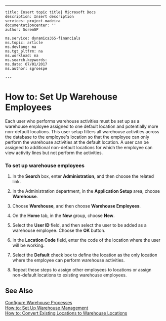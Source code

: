 ---
    title: Insert topic title| Microsoft Docs
    description: Insert description
    services: project-madeira
    documentationcenter: ''
    author: SorenGP

    ms.service: dynamics365-financials
    ms.topic: article
    ms.devlang: na
    ms.tgt_pltfrm: na
    ms.workload: na
    ms.search.keywords:
    ms.date: 07/01/2017
    ms.author: sgroespe

    ---
# How to: Set Up Warehouse Employees
Each user who performs warehouse activities must be set up as a warehouse employee assigned to one default location and potentially more non-default locations. This user setup filters all warehouse activities across the database to the employee's location so that the employee can only perform the warehouse activities at the default location. A user can be assigned to additional non-default locations for which the employee can view activity lines but not perform the activities.  
  
### To set up warehouse employees  
  
1.  In the **Search** box, enter **Administration**, and then choose the related link.  
  
2.  In the Administration department, in the **Application Setup** area, choose **Warehouse**.  
  
3.  Choose **Warehouse**, and then choose **Warehouse Employees**.  
  
4.  On the **Home** tab, in the **New** group, choose **New**.  
  
5.  Select the **User ID** field, and then select the user to be added as a warehouse employee. Choose the **OK** button.  
  
6.  In the **Location Code** field, enter the code of the location where the user will be working.  
  
7.  Select the **Default** check box to define the location as the only location where the employee can perform warehouse activities.  
  
8.  Repeat these steps to assign other employees to locations or assign non-default locations to existing warehouse employees.  
  
## See Also  
 [Configure Warehouse Processes](../configure-warehouse-processes.md)   
 [How to: Set Up Warehouse Management](../how-to-set-up-warehouse-management.md)   
 [How to: Convert Existing Locations to Warehouse Locations](../how-to-convert-existing-locations-to-warehouse-locations.md)
